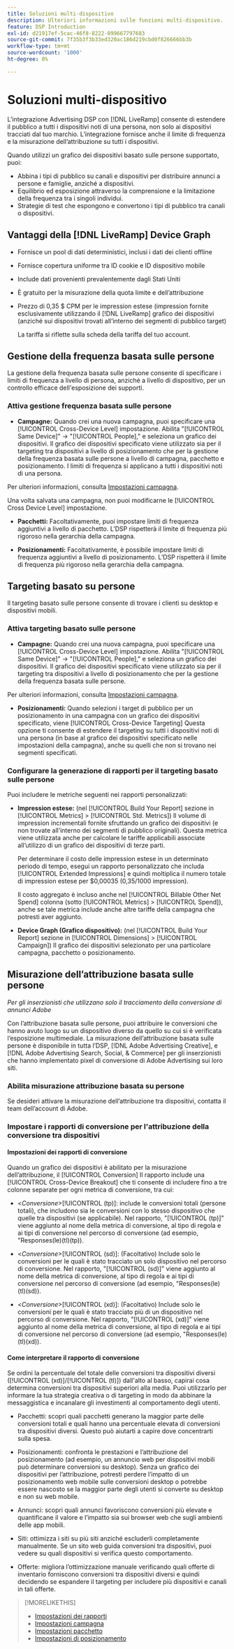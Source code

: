 ```yaml
---
title: Soluzioni multi-dispositivo
description: Ulteriori informazioni sulle funzioni multi-dispositivo.
feature: DSP Introduction
exl-id: d21917ef-5cac-46f8-8222-099667797683
source-git-commit: 7f35b3f3b33ed320ac186d219cbd0f826666bb3b
workflow-type: tm+mt
source-wordcount: '1000'
ht-degree: 0%

---
```


# Soluzioni multi-dispositivo

L’integrazione Advertising DSP con [!DNL LiveRamp] consente di estendere il pubblico a tutti i dispositivi noti di una persona, non solo ai dispositivi tracciati dal tuo marchio. L’integrazione fornisce anche il limite di frequenza e la misurazione dell’attribuzione su tutti i dispositivi.

Quando utilizzi un grafico dei dispositivi basato sulle persone supportato, puoi:

* Abbina i tipi di pubblico su canali e dispositivi per distribuire annunci a persone e famiglie, anziché a dispositivi.
* Equilibrio ed esposizione attraverso la comprensione e la limitazione della frequenza tra i singoli individui.
* Strategie di test che espongono e convertono i tipi di pubblico tra canali o dispositivi.

## Vantaggi della [!DNL LiveRamp] Device Graph

* Fornisce un pool di dati deterministici, inclusi i dati dei clienti offline

* Fornisce copertura uniforme tra ID cookie e ID dispositivo mobile

* Include dati provenienti prevalentemente dagli Stati Uniti

* È gratuito per la misurazione della quota limite e dell’attribuzione

* Prezzo di 0,35 $ CPM per le impression estese (impression fornite esclusivamente utilizzando il [!DNL LiveRamp] grafico dei dispositivi (anziché sui dispositivi trovati all’interno dei segmenti di pubblico target)

   La tariffa si riflette sulla scheda della tariffa del tuo account.

## Gestione della frequenza basata sulle persone

La gestione della frequenza basata sulle persone consente di specificare i limiti di frequenza a livello di persona, anziché a livello di dispositivo, per un controllo efficace dell&#39;esposizione dei supporti.

### Attiva gestione frequenza basata sulle persone

* **Campagne:** Quando crei una nuova campagna, puoi specificare una [!UICONTROL Cross-Device Level] impostazione. Abilita &quot;[!UICONTROL Same Device]&quot; -> &quot;[!UICONTROL People],&quot; e seleziona un grafico dei dispositivi. Il grafico dei dispositivi specificato viene utilizzato sia per il targeting tra dispositivi a livello di posizionamento che per la gestione della frequenza basata sulle persone a livello di campagna, pacchetto e posizionamento. I limiti di frequenza si applicano a tutti i dispositivi noti di una persona.

Per ulteriori informazioni, consulta [Impostazioni campagna](/help/dsp/campaign-management/campaigns/campaign-settings.md).

Una volta salvata una campagna, non puoi modificarne le [!UICONTROL Cross Device Level] impostazione.

* **Pacchetti:**  Facoltativamente, puoi impostare limiti di frequenza aggiuntivi a livello di pacchetto. L’DSP rispetterà il limite di frequenza più rigoroso nella gerarchia della campagna.

* **Posizionamenti:** Facoltativamente, è possibile impostare limiti di frequenza aggiuntivi a livello di posizionamento. L’DSP rispetterà il limite di frequenza più rigoroso nella gerarchia della campagna.

## Targeting basato su persone

Il targeting basato sulle persone consente di trovare i clienti su desktop e dispositivi mobili.

### Attiva targeting basato sulle persone

* **Campagne:** Quando crei una nuova campagna, puoi specificare una [!UICONTROL Cross-Device Level] impostazione. Abilita &quot;[!UICONTROL Same Device]&quot; -> &quot;[!UICONTROL People],&quot; e seleziona un grafico dei dispositivi. Il grafico dei dispositivi specificato viene utilizzato sia per il targeting tra dispositivi a livello di posizionamento che per la gestione della frequenza basata sulle persone.

Per ulteriori informazioni, consulta [Impostazioni campagna](/help/dsp/campaign-management/campaigns/campaign-settings.md).

* **Posizionamenti:** Quando selezioni i target di pubblico per un posizionamento in una campagna con un grafico dei dispositivi specificato, viene [!UICONTROL Cross-Device Targeting] Questa opzione ti consente di estendere il targeting su tutti i dispositivi noti di una persona (in base al grafico dei dispositivi specificato nelle impostazioni della campagna), anche su quelli che non si trovano nei segmenti specificati.

### Configurare la generazione di rapporti per il targeting basato sulle persone

Puoi includere le metriche seguenti nei rapporti personalizzati:

* **Impression estese:** (nel [!UICONTROL Build Your Report] sezione in [!UICONTROL Metrics] > [!UICONTROL Std. Metrics]) Il volume di impression incrementali fornite sfruttando un grafico dei dispositivi (e non trovate all’interno dei segmenti di pubblico originali). Questa metrica viene utilizzata anche per calcolare le tariffe applicabili associate all’utilizzo di un grafico dei dispositivi di terze parti.

   Per determinare il costo delle impression estese in un determinato periodo di tempo, esegui un rapporto personalizzato che includa [!UICONTROL Extended Impressions] e quindi moltiplica il numero totale di impression estese per $0,00035 (0,35/1000 impression).

   Il costo aggregato è incluso anche nel [!UICONTROL Billable Other Net Spend] colonna (sotto [!UICONTROL Metrics] > [!UICONTROL Spend]), anche se tale metrica include anche altre tariffe della campagna che potresti aver aggiunto.

* **Device Graph (Grafico dispositivo):** (nel [!UICONTROL Build Your Report] sezione in [!UICONTROL Dimensions] > [!UICONTROL Campaign]) Il grafico dei dispositivi selezionato per una particolare campagna, pacchetto o posizionamento.

## Misurazione dell’attribuzione basata sulle persone

*Per gli inserzionisti che utilizzano solo il tracciamento della conversione di annunci Adobe*

Con l’attribuzione basata sulle persone, puoi attribuire le conversioni che hanno avuto luogo su un dispositivo diverso da quello su cui si è verificata l’esposizione multimediale. La misurazione dell’attribuzione basata sulle persone è disponibile in tutta l’DSP, [!DNL Adobe Advertising Creative], e [!DNL Adobe Advertising Search, Social, & Commerce] per gli inserzionisti che hanno implementato pixel di conversione di Adobe Advertising sui loro siti.

### Abilita misurazione attribuzione basata su persone

Se desideri attivare la misurazione dell’attribuzione tra dispositivi, contatta il team dell’account di Adobe.

### Impostare i rapporti di conversione per l&#39;attribuzione della conversione tra dispositivi

#### Impostazioni dei rapporti di conversione

Quando un grafico dei dispositivi è abilitato per la misurazione dell’attribuzione, il [!UICONTROL Conversion] Il rapporto include una [!UICONTROL Cross-Device Breakout] che ti consente di includere fino a tre colonne separate per ogni metrica di conversione, tra cui:

* &lt;*Conversione*>[!UICONTROL (tp)]: include le conversioni totali (persone totali), che includono sia le conversioni con lo stesso dispositivo che quelle tra dispositivi (se applicabile). Nel rapporto, &quot;[!UICONTROL (tp)]&quot; viene aggiunto al nome della metrica di conversione, al tipo di regola e ai tipi di conversione nel percorso di conversione (ad esempio, &quot;Responses(le)(tl)(tp)).

* &lt;*Conversione*>[!UICONTROL (sd)]: (Facoltativo) Include solo le conversioni per le quali è stato tracciato un solo dispositivo nel percorso di conversione. Nel rapporto, &quot;[!UICONTROL (sd)]&quot; viene aggiunto al nome della metrica di conversione, al tipo di regola e ai tipi di conversione nel percorso di conversione (ad esempio, &quot;Responses(le)(tl)(sd)).

* &lt;*Conversione*>[!UICONTROL (xd)]: (Facoltativo) Include solo le conversioni per le quali è stato tracciato più di un dispositivo nel percorso di conversione. Nel rapporto, &quot;[!UICONTROL (xd)]&quot; viene aggiunto al nome della metrica di conversione, al tipo di regola e ai tipi di conversione nel percorso di conversione (ad esempio, &quot;Responses(le)(tl)(xd)).

#### Come interpretare il rapporto di conversione

Se ordini la percentuale del totale delle conversioni tra dispositivi diversi ([!UICONTROL (xd)]/[!UICONTROL (tl)]) dall&#39;alto al basso, capirai cosa determina conversioni tra dispositivi superiori alla media. Puoi utilizzarlo per informare la tua strategia creativa o di targeting in modo da abbinare la messaggistica e incanalare gli investimenti al comportamento degli utenti.

* Pacchetti: scopri quali pacchetti generano la maggior parte delle conversioni totali e quali hanno una percentuale elevata di conversioni tra dispositivi diversi. Questo può aiutarti a capire dove concentrarti sulla spesa.

* Posizionamenti: confronta le prestazioni e l’attribuzione del posizionamento (ad esempio, un annuncio web per dispositivi mobili può determinare conversioni su desktop). Senza un grafico dei dispositivi per l’attribuzione, potresti perdere l’impatto di un posizionamento web mobile sulle conversioni desktop o potrebbe essere nascosto se la maggior parte degli utenti si converte su desktop e non su web mobile.

* Annunci: scopri quali annunci favoriscono conversioni più elevate e quantificane il valore e l’impatto sia sui browser web che sugli ambienti delle app mobili.

* Siti: ottimizza i siti su più siti anziché escluderli completamente manualmente. Se un sito web guida conversioni tra dispositivi, puoi vedere su quali dispositivi si verifica questo comportamento.

* Offerte: migliora l’ottimizzazione manuale verificando quali offerte di inventario forniscono conversioni tra dispositivi diversi e quindi decidendo se espandere il targeting per includere più dispositivi e canali in tali offerte.

>[!MORELIKETHIS]
>
>* [Impostazioni dei rapporti](/help/dsp/reports/report-settings.md)
>* [Impostazioni campagna](/help/dsp/campaign-management/campaigns/campaign-settings.md)
>* [Impostazioni pacchetto](/help/dsp/campaign-management/packages/package-settings.md)
>* [Impostazioni di posizionamento](/help/dsp/campaign-management/placements/placement-settings.md)

